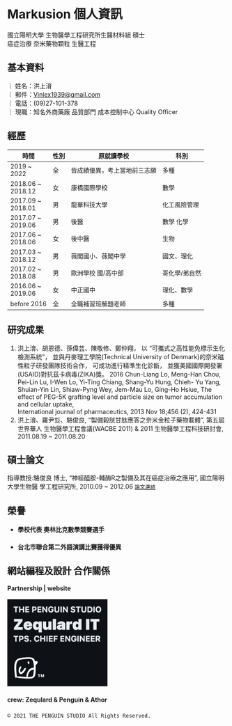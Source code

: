 # Markusion 個人資訊
國立陽明大學 生物醫學工程研究所生醫材料組 碩士<br>
癌症治療 奈米藥物顆粒 生醫工程
## 基本資料
｜ 姓名：洪上淯 <br>
｜ 郵件：Vinlex1939@gmail.com <br>
｜ 電話：(09)27-101-378 <br>
｜ 現職：知名外商藥廠 品質部門 成本控制中心 Quality Officer
## 經歷
| 時間 | 性別 | 原就讀學校 | 科別 |
| --- | --- | --- | --- |
| 2019    ~ <br>2022    | 全 | 皆成績優異，考上當地前三志願 | 多種 | <br>
| 2018.06 ~ <br>2018.12 | 女 | 康橋國際學校 | 數學 |<br>
| 2017.09 ~ <br>2018.01 | 男 | 龍華科技大學 | 化工風險管理 |<br>
| 2017.07 ~ <br>2019.06 | 男 | 後醫 | 數學 化學 |<br>
| 2017.06 ~ <br>2018.06 | 女 | 後中醫 | 生物 |<br>
| 2017.03 ~ <br>2018.12 | 男 | 薇閣國小、薇閣中學 | 國文、理化 |<br>
| 2017.02 ~ <br>2018.08 | 男 | 歐洲學校 國/高中部 | 哥化學/弟自然 | <br>
| 2016.06 ~ <br>2019.06 | 女 | 中正國中 | 理化、數學 |<br>
| before    2016    | 全 | 全職補習班解題老師 | 多種 |<br>
## 研究成果
1. 洪上淯、胡恩德、孫偉芸、陳敬修、鄭仲翔，
   以 “可攜式之高性能免標示生化檢測系統”， 
   並與丹麥理工學院(Technical University of Denmark)的奈米磁性粒子研發團隊技術合作，
   可成功進行精準生化診斷，
   並獲美國國際開發署(USAID)對抗茲卡病毒(ZIKA)獎。
   2016 Chun-Liang Lo, Meng-Han Chou, Pei-Lin Lu, I-Wen Lo, Yi-Ting Chiang, Shang-Yu Hung, Chieh- Yu Yang, Shuian-Yin Lin, Shiaw-Pyng Wey, Jem-Mau Lo, Ging-Ho Hsiue, 
   The effect of PEG-5K grafting level and particle size on tumor accumulation and  cellular uptake,    
   International journal of pharmaceutics, 2013 Nov 18;456 (2), 424-431
2. 洪上淯、羅尹彣、駱俊良, 
   “製備榖胱甘肽應答之奈米金粒子藥物載體”,
   第五屆世界華人 生物醫學工程會議(WACBE 2011) & 2011 生物醫學工程科技研討會, 
   2011.08.19 ~ 2011.08.20

## 碩士論文
指導教授:駱俊良 博士, “神經醯胺-輔酶R之製備及其在癌症治療之應用”, 國立陽明大學生物醫 學工程研究所, 2010.09 ~ 2012.06
<a href="https://ndltd.ncl.edu.tw/cgi-bin/gs32/gsweb.cgi/ccd=WmAgGN/search?q=auc=%22%E6%B4%AA%E4%B8%8A%E6%B7%AF%22.&searchmode=basic">`論文連結`</a>

## 榮譽
- #### 學校代表 奧林比克數學競賽選手
- #### 台北市聯合第二外語演講比賽獲得優異
## 網站編程及設計 合作關係
__Partnership | website__<br><br>
<img src="img/tps.png" width="auto" height="200">
<!-- <h4 style='margin: 0px; font-weight: 700;'>THE PENGUIN STUDIO</h4>
<h3 style='margin: 0 22px 0 0; font-weight: 900; font-size: 30px;'>Zequlard IT</h5>
<h4 style='margin: 0px; font-weight: 700;'>TPS. CHIEF ENGINEER</h4><br>
<img src="img/icon_white_shadow.png" width="48" height="48">™ -->

#### crew: Zequlard & Penguin & Athor
`© 2021 THE PENGUIN STUDIO All Rights Reserved.`

<!-- line
```
<svg xmlns="http://www.w3.org/2000/svg" x="0px" y="0px" width="48" height="48" viewBox="0 0 48 48"><defs><linearGradient id="gradient" gradientTransform="rotate(90)"><stop offset="0%" stop-color="#a5d6a7" /><stop offset="100%" stop-color="#000000" /></linearGradient></defs><path fill="none" stroke="url(#gradient)" stroke-linecap="round" stroke-linejoin="round" stroke-width="3" d="M7.199,13.032	c-2.323,2.59-3.694,5.771-3.694,9.205c0,7.779,6.937,14.294,16.308,15.527c0.635,0.136,1.5,0.417,1.718,0.956	c0.196,0.49,0.128,1.258,0.062,1.753c0,0-0.228,1.368-0.278,1.66c-0.085,0.49-0.168,2.079,1.795,1	c2.843-1.564,5.812-3.244,8.548-5.115"></path><path fill="none" stroke="url(#gradient)" stroke-linecap="round" stroke-linejoin="round" stroke-width="3" d="M37.702,33.008	c2.896-3.057,4.804-6.584,4.804-10.771c0-8.677-8.748-15.737-19.499-15.737c-2.429,0-4.756,0.36-6.903,1.019"></path><path fill="#a5d6a7" d="M15.345,26.863h-3.879c-0.565,0-1.023-0.455-1.023-1.016v-7.694c0-0.56,0.459-1.015,1.023-1.015	c0.565,0,1.023,0.455,1.023,1.015v6.678h2.856c0.565,0,1.023,0.455,1.023,1.015C16.369,26.406,15.91,26.863,15.345,26.863z"></path><path fill="#a5d6a7" d="M19.357,25.846c0,0.56-0.459,1.016-1.023,1.016c-0.565,0-1.023-0.455-1.023-1.016v-7.694	c0-0.56,0.459-1.015,1.023-1.015c0.565,0,1.023,0.455,1.023,1.015V25.846z"></path><path fill="#a5d6a7" d="M28.697,25.846c0,0.439-0.28,0.826-0.7,0.963c-0.106,0.035-0.216,0.053-0.325,0.053	c-0.32,0-0.626-0.152-0.818-0.406l-3.976-5.369v4.759c0,0.56-0.459,1.016-1.025,1.016c-0.565,0-1.025-0.455-1.025-1.016v-7.694	c0-0.437,0.282-0.824,0.7-0.963c0.106-0.035,0.215-0.052,0.325-0.052c0.319,0,0.626,0.152,0.818,0.406l3.978,5.369v-4.761	c0-0.56,0.46-1.015,1.025-1.015s1.023,0.455,1.023,1.015L28.697,25.846z"></path><path fill="#a5d6a7" d="M34.975,20.983c0.565,0,1.025,0.455,1.025,1.016c0,0.56-0.459,1.015-1.025,1.015h-2.856v1.817h2.856	c0.565,0,1.025,0.455,1.025,1.015s-0.46,1.016-1.025,1.016h-3.879c-0.563,0-1.023-0.455-1.023-1.016v-3.845c0-0.001,0-0.001,0-0.001	v-0.001v-0.001v-3.842c0-0.001,0-0.001,0-0.003c0-0.56,0.459-1.015,1.023-1.015h3.879c0.565,0,1.025,0.455,1.025,1.015	s-0.459,1.015-1.025,1.015h-2.856v1.817h2.856V20.983z"></path></svg>
``` -->
